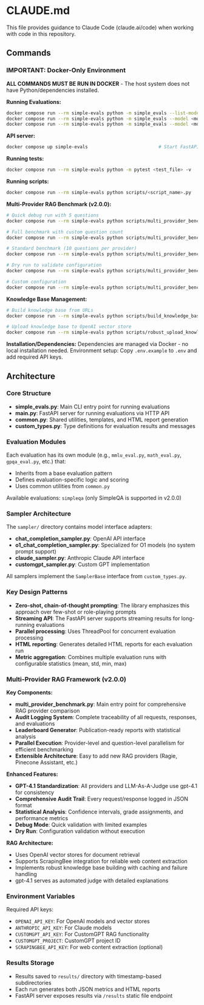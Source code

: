 # CLAUDE.md

This file provides guidance to Claude Code (claude.ai/code) when working with code in this repository.

## Commands

### IMPORTANT: Docker-Only Environment
**ALL COMMANDS MUST BE RUN IN DOCKER** - The host system does not have Python/dependencies installed.

**Running Evaluations:**
```bash
docker compose run --rm simple-evals python -m simple_evals --list-models                    # List available models
docker compose run --rm simple-evals python -m simple_evals --model <model_name>             # Run evals on specific model
docker compose run --rm simple-evals python -m simple_evals --model <model_name> --examples <num> --debug  # Debug mode with limited examples
```

**API server:**
```bash
docker compose up simple-evals                          # Start FastAPI server on port 8000
```

**Running tests:**
```bash
docker compose run --rm simple-evals python -m pytest <test_file> -v
```

**Running scripts:**
```bash
docker compose run --rm simple-evals python scripts/<script_name>.py
```

**Multi-Provider RAG Benchmark (v2.0.0):**
```bash
# Quick debug run with 5 questions
docker compose run --rm simple-evals python scripts/multi_provider_benchmark.py --debug

# Full benchmark with custom question count
docker compose run --rm simple-evals python scripts/multi_provider_benchmark.py --examples 100

# Standard benchmark (10 questions per provider)
docker compose run --rm simple-evals python scripts/multi_provider_benchmark.py

# Dry run to validate configuration
docker compose run --rm simple-evals python scripts/multi_provider_benchmark.py --dry-run

# Custom configuration
docker compose run --rm simple-evals python scripts/multi_provider_benchmark.py --examples 50 --max-workers 5 --output-dir custom_results
```

**Knowledge Base Management:**
```bash
# Build knowledge base from URLs
docker compose run --rm simple-evals python scripts/build_knowledge_base.py

# Upload knowledge base to OpenAI vector store
docker compose run --rm simple-evals python scripts/robust_upload_knowledge_base.py knowledge_base_full --store-name "MyStore"
```

**Installation/Dependencies:**
Dependencies are managed via Docker - no local installation needed.
Environment setup: Copy `.env.example` to `.env` and add required API keys.

## Architecture

### Core Structure

- **simple_evals.py**: Main CLI entry point for running evaluations
- **main.py**: FastAPI server for running evaluations via HTTP API
- **common.py**: Shared utilities, templates, and HTML report generation
- **custom_types.py**: Type definitions for evaluation results and messages

### Evaluation Modules

Each evaluation has its own module (e.g., `mmlu_eval.py`, `math_eval.py`, `gpqa_eval.py`, etc.) that:
- Inherits from a base evaluation pattern
- Defines evaluation-specific logic and scoring
- Uses common utilities from `common.py`

Available evaluations: `simpleqa` (only SimpleQA is supported in v2.0.0)

### Sampler Architecture

The `sampler/` directory contains model interface adapters:
- **chat_completion_sampler.py**: OpenAI API interface
- **o1_chat_completion_sampler.py**: Specialized for O1 models (no system prompt support)
- **claude_sampler.py**: Anthropic Claude API interface
- **customgpt_sampler.py**: Custom GPT implementation

All samplers implement the `SamplerBase` interface from `custom_types.py`.

### Key Design Patterns

- **Zero-shot, chain-of-thought prompting**: The library emphasizes this approach over few-shot or role-playing prompts
- **Streaming API**: The FastAPI server supports streaming results for long-running evaluations
- **Parallel processing**: Uses ThreadPool for concurrent evaluation processing
- **HTML reporting**: Generates detailed HTML reports for each evaluation run
- **Metric aggregation**: Combines multiple evaluation runs with configurable statistics (mean, std, min, max)

### Multi-Provider RAG Framework (v2.0.0)

**Key Components:**
- **multi_provider_benchmark.py**: Main entry point for comprehensive RAG provider comparison
- **Audit Logging System**: Complete traceability of all requests, responses, and evaluations
- **Leaderboard Generator**: Publication-ready reports with statistical analysis
- **Parallel Execution**: Provider-level and question-level parallelism for efficient benchmarking
- **Extensible Architecture**: Easy to add new RAG providers (Ragie, Pinecone Assistant, etc.)

**Enhanced Features:**
- **GPT-4.1 Standardization**: All providers and LLM-As-A-Judge use gpt-4.1 for consistency
- **Comprehensive Audit Trail**: Every request/response logged in JSON format
- **Statistical Analysis**: Confidence intervals, grade assignments, and performance metrics
- **Debug Mode**: Quick validation with limited examples
- **Dry Run**: Configuration validation without execution

**RAG Architecture:**
- Uses OpenAI vector stores for document retrieval
- Supports ScrapingBee integration for reliable web content extraction
- Implements robust knowledge base building with caching and failure handling
- gpt-4.1 serves as automated judge with detailed explanations

### Environment Variables

Required API keys:
- `OPENAI_API_KEY`: For OpenAI models and vector stores
- `ANTHROPIC_API_KEY`: For Claude models
- `CUSTOMGPT_API_KEY`: For CustomGPT RAG functionality
- `CUSTOMGPT_PROJECT`: CustomGPT project ID
- `SCRAPINGBEE_API_KEY`: For web content extraction (optional)

### Results Storage

- Results saved to `results/` directory with timestamp-based subdirectories
- Each run generates both JSON metrics and HTML reports
- FastAPI server exposes results via `/results` static file endpoint